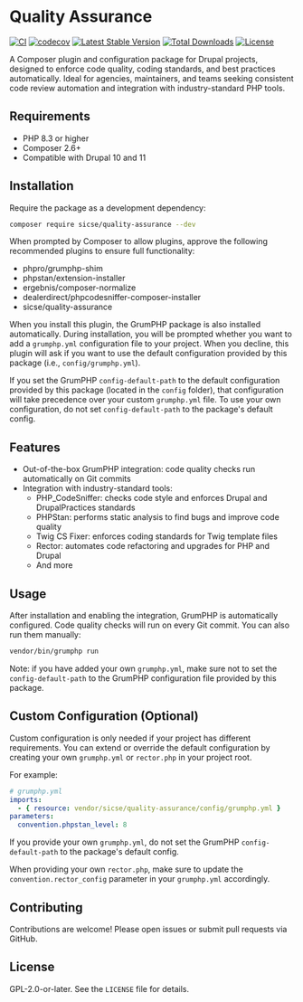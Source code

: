 # Quality Assurance

[![CI](https://github.com/SicseDev/quality-assurance/actions/workflows/ci.yml/badge.svg)](https://github.com/SicseDev/quality-assurance/actions/workflows/ci.yml)
[![codecov](https://codecov.io/github/SicseDev/quality-assurance/graph/badge.svg?token=B1OW9O6HLX)](https://codecov.io/github/SicseDev/quality-assurance)
[![Latest Stable Version](http://poser.pugx.org/sicse/quality-assurance/v)](https://packagist.org/packages/sicse/quality-assurance)
[![Total Downloads](http://poser.pugx.org/sicse/quality-assurance/downloads)](https://packagist.org/packages/sicse/quality-assurance)
[![License](http://poser.pugx.org/sicse/quality-assurance/license)](https://packagist.org/packages/sicse/quality-assurance)

A Composer plugin and configuration package for Drupal projects, designed to
enforce code quality, coding standards, and best practices automatically. Ideal
for agencies, maintainers, and teams seeking consistent code review automation
and integration with industry-standard PHP tools.

## Requirements

- PHP 8.3 or higher
- Composer 2.6+
- Compatible with Drupal 10 and 11

## Installation

Require the package as a development dependency:

```bash
composer require sicse/quality-assurance --dev
```

When prompted by Composer to allow plugins, approve the following recommended
plugins to ensure full functionality:

- phpro/grumphp-shim
- phpstan/extension-installer
- ergebnis/composer-normalize
- dealerdirect/phpcodesniffer-composer-installer
- sicse/quality-assurance

When you install this plugin, the GrumPHP package is also installed
automatically. During installation, you will be prompted whether you want to add
a `grumphp.yml` configuration file to your project. When you decline, this
plugin will ask if you want to use the default configuration provided by
this package (i.e., `config/grumphp.yml`).

If you set the GrumPHP `config-default-path` to the default configuration
provided by this package (located in the `config` folder), that configuration
will take precedence over your custom `grumphp.yml` file. To use your own
configuration, do not set `config-default-path` to the package's default config.

## Features

- Out-of-the-box GrumPHP integration: code quality checks run automatically on
  Git commits
- Integration with industry-standard tools:
  - PHP_CodeSniffer: checks code style and enforces Drupal and DrupalPractices
    standards
  - PHPStan: performs static analysis to find bugs and improve code quality
  - Twig CS Fixer: enforces coding standards for Twig template files
  - Rector: automates code refactoring and upgrades for PHP and Drupal
  - And more

## Usage

After installation and enabling the integration, GrumPHP is automatically
configured. Code quality checks will run on every Git commit. You can also run
them manually:

```bash
vendor/bin/grumphp run
```

Note: if you have added your own `grumphp.yml`, make sure not to set the
`config-default-path` to the GrumPHP configuration file provided by this
package.

## Custom Configuration (Optional)

Custom configuration is only needed if your project has different requirements.
You can extend or override the default configuration by creating your own
`grumphp.yml` or `rector.php` in your project root.

For example:

```yaml
# grumphp.yml
imports:
  - { resource: vendor/sicse/quality-assurance/config/grumphp.yml }
parameters:
  convention.phpstan_level: 8
```

If you provide your own `grumphp.yml`, do not set the GrumPHP
`config-default-path` to the package's default config.

When providing your own `rector.php`, make sure to update the
`convention.rector_config` parameter in your `grumphp.yml` accordingly.

## Contributing

Contributions are welcome! Please open issues or submit pull requests via
GitHub.

## License

GPL-2.0-or-later. See the `LICENSE` file for details.
